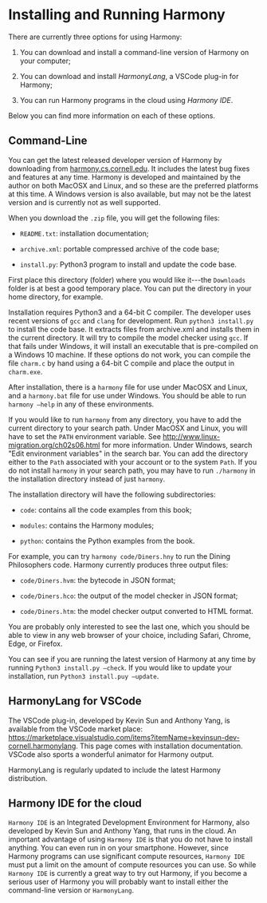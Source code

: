 
# Installing and Running Harmony 

There are currently three options for using Harmony:

1.  You can download and install a command-line version of Harmony on
    your computer;

2.  You can download and install *HarmonyLang*, a VSCode plug-in for
    Harmony;

3.  You can run Harmony programs in the cloud using *Harmony IDE*.

Below you can find more information on each of these options.

## Command-Line

You can get the latest released developer version of Harmony by
downloading from [harmony.cs.cornell.edu](https://harmony.cs.cornell.edu). It
includes the latest bug fixes and features at any time. Harmony is
developed and maintained by the author on both MacOSX and Linux, and so
these are the preferred platforms at this time. A Windows version is
also available, but may not be the latest version and is currently not
as well supported.

When you download the `.zip` file, you will get the following files:

-   `README.txt`: installation documentation;

-   `archive.xml`: portable compressed archive of the code base;

-   `install.py`: Python3 program to install and update the code base.

First place this directory (folder) where you would like it---the
`Downloads` folder is at best a good temporary place. You can put the
directory in your home directory, for example.

Installation requires Python3 and a 64-bit C compiler. The developer
uses recent versions of `gcc` and `clang` for development. Run
`python3 install.py` to install the code base. It extracts files from
archive.xml and installs them in the current directory. It will try to
compile the model checker using `gcc`. If that fails under Windows, it
will install an executable that is pre-compiled on a Windows 10 machine.
If these options do not work, you can compile the file `charm.c` by hand
using a 64-bit C compile and place the output in `charm.exe`.

After installation, there is a `harmony` file for use under MacOSX and
Linux, and a `harmony.bat` file for use under Windows. You should be
able to run `harmony –help` in any of these environments.

If you would like to run `harmony` from any directory, you have to add
the current directory to your search path. Under MacOSX and Linux, you
will have to set the `PATH` environment variable. See
<http://www.linux-migration.org/ch02s06.html> for more information.
Under Windows, search \"Edit environment variables\" in the search bar.
You can add the directory either to the `Path` associated with your
account or to the system `Path`. If you do not install `harmony` in your
search path, you may have to run `./harmony` in the installation
directory instead of just `harmony`.

The installation directory will have the following subdirectories:

-   `code`: contains all the code examples from this book;

-   `modules`: contains the Harmony modules;

-   `python`: contains the Python examples from the book.

For example, you can try `harmony code/Diners.hny` to run the Dining
Philosophers code. Harmony currently produces three output files:

-   `code/Diners.hvm`: the bytecode in JSON format;

-   `code/Diners.hco`: the output of the model checker in JSON format;

-   `code/Diners.htm`: the model checker output converted to HTML
    format.

You are probably only interested to see the last one, which you should
be able to view in any web browser of your choice, including Safari,
Chrome, Edge, or Firefox.

You can see if you are running the latest version of Harmony at any time
by running `Python3 install.py –check`. If you would like to update your
installation, run `Python3 install.puy –update`.

## HarmonyLang for VSCode

The VSCode plug-in, developed by Kevin Sun and Anthony Yang, is
available from the VSCode market place:
<https://marketplace.visualstudio.com/items?itemName=kevinsun-dev-cornell.harmonylang>.
This page comes with installation documentation. VSCode also sports a
wonderful animator for Harmony output.

HarmonyLang is regularly updated to include the latest Harmony
distribution.

## Harmony IDE for the cloud

`Harmony IDE` is an Integrated Development Environment for Harmony, also
developed by Kevin Sun and Anthony Yang, that runs in the cloud. An
important advantage of using `Harmony IDE` is that you do not have to
install anything. You can even run in on your smartphone. However, since
Harmony programs can use significant compute resources, `Harmony IDE`
must put a limit on the amount of compute resources you can use. So
while `Harmony IDE` is currently a great way to try out Harmony, if you
become a serious user of Harmony you will probably want to install
either the command-line version or `HarmonyLang`.
